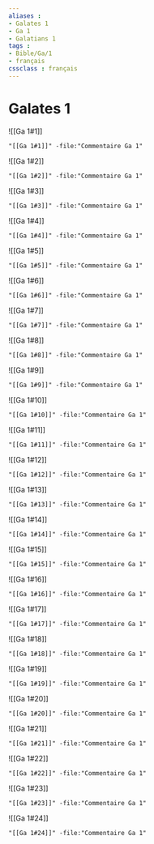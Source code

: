 ```yaml
---
aliases : 
- Galates 1
- Ga 1
- Galatians 1
tags : 
- Bible/Ga/1
- français
cssclass : français
---
```


# Galates 1

![[Ga 1#1]]

```query
"[[Ga 1#1]]" -file:"Commentaire Ga 1"
```

![[Ga 1#2]]

```query
"[[Ga 1#2]]" -file:"Commentaire Ga 1"
```

![[Ga 1#3]]

```query
"[[Ga 1#3]]" -file:"Commentaire Ga 1"
```

![[Ga 1#4]]

```query
"[[Ga 1#4]]" -file:"Commentaire Ga 1"
```

![[Ga 1#5]]

```query
"[[Ga 1#5]]" -file:"Commentaire Ga 1"
```

![[Ga 1#6]]

```query
"[[Ga 1#6]]" -file:"Commentaire Ga 1"
```

![[Ga 1#7]]

```query
"[[Ga 1#7]]" -file:"Commentaire Ga 1"
```

![[Ga 1#8]]

```query
"[[Ga 1#8]]" -file:"Commentaire Ga 1"
```

![[Ga 1#9]]

```query
"[[Ga 1#9]]" -file:"Commentaire Ga 1"
```

![[Ga 1#10]]

```query
"[[Ga 1#10]]" -file:"Commentaire Ga 1"
```

![[Ga 1#11]]

```query
"[[Ga 1#11]]" -file:"Commentaire Ga 1"
```

![[Ga 1#12]]

```query
"[[Ga 1#12]]" -file:"Commentaire Ga 1"
```

![[Ga 1#13]]

```query
"[[Ga 1#13]]" -file:"Commentaire Ga 1"
```

![[Ga 1#14]]

```query
"[[Ga 1#14]]" -file:"Commentaire Ga 1"
```

![[Ga 1#15]]

```query
"[[Ga 1#15]]" -file:"Commentaire Ga 1"
```

![[Ga 1#16]]

```query
"[[Ga 1#16]]" -file:"Commentaire Ga 1"
```

![[Ga 1#17]]

```query
"[[Ga 1#17]]" -file:"Commentaire Ga 1"
```

![[Ga 1#18]]

```query
"[[Ga 1#18]]" -file:"Commentaire Ga 1"
```

![[Ga 1#19]]

```query
"[[Ga 1#19]]" -file:"Commentaire Ga 1"
```

![[Ga 1#20]]

```query
"[[Ga 1#20]]" -file:"Commentaire Ga 1"
```

![[Ga 1#21]]

```query
"[[Ga 1#21]]" -file:"Commentaire Ga 1"
```

![[Ga 1#22]]

```query
"[[Ga 1#22]]" -file:"Commentaire Ga 1"
```

![[Ga 1#23]]

```query
"[[Ga 1#23]]" -file:"Commentaire Ga 1"
```

![[Ga 1#24]]

```query
"[[Ga 1#24]]" -file:"Commentaire Ga 1"
```

